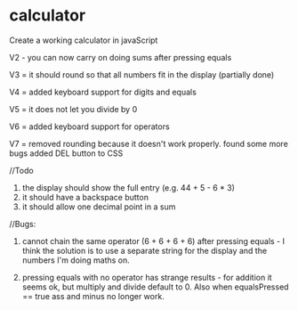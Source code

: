 # calculator
Create a working calculator in javaScript

V2 - you can now carry on doing sums after pressing equals

V3 = it should round so that all numbers fit in the display (partially done)

V4 = added keyboard support for digits and equals

V5 = it does not let you divide by 0

V6 = added keyboard support for operators

V7 = removed rounding because it doesn't work properly.
     found some more bugs
     added DEL button to CSS


//Todo

1. the display should show the full entry (e.g. 44 + 5 - 6 * 3)
2. it should have a backspace button
3. it should allow one decimal point in a sum

//Bugs:

1. cannot chain the same operator (6 + 6 + 6 + 6) after pressing equals - I think the solution is to use a separate string for the display and the numbers I'm doing maths on.

2. pressing equals with no operator has strange results - for addition it seems ok, but multiply and divide default to 0. Also when equalsPressed == true ass and minus no longer work.